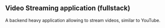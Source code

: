 ## Video Streaming application (fullstack)

A backend heavy application allowing to stream videos, similar to YouTube.
